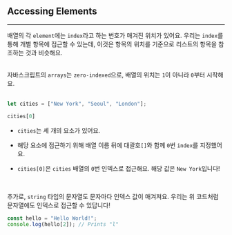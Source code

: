 ## Accessing Elements
---
배열의 각 `element`에는 `index`라고 하는 번호가 매겨진 위치가 있어요. 우리는 `index`를 통해 개별 항목에 접근할 수 있는데, 이것은 항목의 위치를 기준으로 리스트의 항목을 참조하는 것과 비슷해요.
<br>
<br>

자바스크립트의 `arrays`는 `zero-indexed`으로, 배열의 위치는 `1`이 아니라 `0`부터 시작해요.
<br>
<br>

```javascript
let cities = ["New York", "Seoul", "London"];

cities[0]
```
- `cities`는 세 개의 요소가 있어요.

- 해당 요소에 접근하기 위해 배열 이름 뒤에 대괄호`[]`와 함께 `0`번 `index`를 지정했어요.

- `cities[0]`은 `cities` 배열의 `0`번 인덱스로 접근해요. 해당 값은 `New York`입니다!

<br>

추가로, `string` 타입의 문자열도 문자마다 인덱스 값이 매겨져요. 우리는 위 코드처럼 문자열에도 인덱스로 접근할 수 있답니다!
```javascript
const hello = "Hello World!";
console.log(hello[2]); // Prints "l"
```